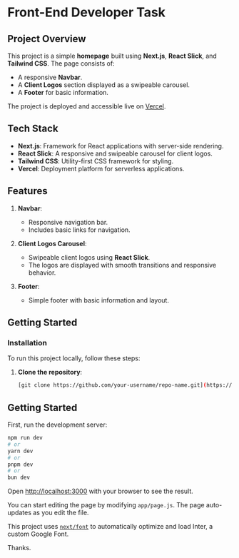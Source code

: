# Front-End Developer Task

## Project Overview

This project is a simple **homepage** built using **Next.js**, **React Slick**, and **Tailwind CSS**. The page consists of:

- A responsive **Navbar**.
- A **Client Logos** section displayed as a swipeable carousel.
- A **Footer** for basic information.

The project is deployed and accessible live on [Vercel](https://e-ramo-task-omega.vercel.app/).

## Tech Stack

- **Next.js**: Framework for React applications with server-side rendering.
- **React Slick**: A responsive and swipeable carousel for client logos.
- **Tailwind CSS**: Utility-first CSS framework for styling.
- **Vercel**: Deployment platform for serverless applications.

## Features

1. **Navbar**:

   - Responsive navigation bar.
   - Includes basic links for navigation.

2. **Client Logos Carousel**:

   - Swipeable client logos using **React Slick**.
   - The logos are displayed with smooth transitions and responsive behavior.

3. **Footer**:
   - Simple footer with basic information and layout.

## Getting Started

### Installation

To run this project locally, follow these steps:

1. **Clone the repository**:
   ```bash
   [git clone https://github.com/your-username/repo-name.git](https://github.com/mnoby98/E-Ramo-Task.git)
   ```

## Getting Started

First, run the development server:

```bash
npm run dev
# or
yarn dev
# or
pnpm dev
# or
bun dev
```

Open [http://localhost:3000](http://localhost:3000) with your browser to see the result.

You can start editing the page by modifying `app/page.js`. The page auto-updates as you edit the file.

This project uses [`next/font`](https://nextjs.org/docs/basic-features/font-optimization) to automatically optimize and load Inter, a custom Google Font.

Thanks.
